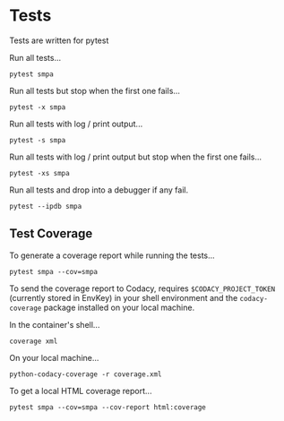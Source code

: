 # Tests

Tests are written for pytest

Run all tests...

    pytest smpa

Run all tests but stop when the first one fails...

    pytest -x smpa

Run all tests with log / print output...

    pytest -s smpa

Run all tests with log / print output but stop when the first one fails...

    pytest -xs smpa

Run all tests and drop into a debugger if any fail.

    pytest --ipdb smpa


## Test Coverage

To generate a coverage report while running the tests...

    pytest smpa --cov=smpa


To send the coverage report to Codacy, requires `$CODACY_PROJECT_TOKEN` (currently stored in EnvKey) in your shell environment and the `codacy-coverage` package installed on your local machine.

In the container's shell...

    coverage xml

On your local machine...

    python-codacy-coverage -r coverage.xml

To get a local HTML coverage report...

    pytest smpa --cov=smpa --cov-report html:coverage
